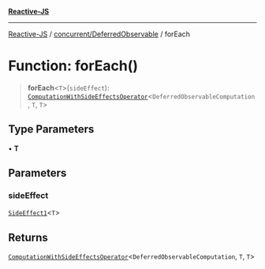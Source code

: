 [**Reactive-JS**](../../../README.md)

***

[Reactive-JS](../../../README.md) / [concurrent/DeferredObservable](../README.md) / forEach

# Function: forEach()

> **forEach**\<`T`\>(`sideEffect`): [`ComputationWithSideEffectsOperator`](../../../computations/type-aliases/ComputationWithSideEffectsOperator.md)\<`DeferredObservableComputation`, `T`, `T`\>

## Type Parameters

• **T**

## Parameters

### sideEffect

[`SideEffect1`](../../../functions/type-aliases/SideEffect1.md)\<`T`\>

## Returns

[`ComputationWithSideEffectsOperator`](../../../computations/type-aliases/ComputationWithSideEffectsOperator.md)\<`DeferredObservableComputation`, `T`, `T`\>
